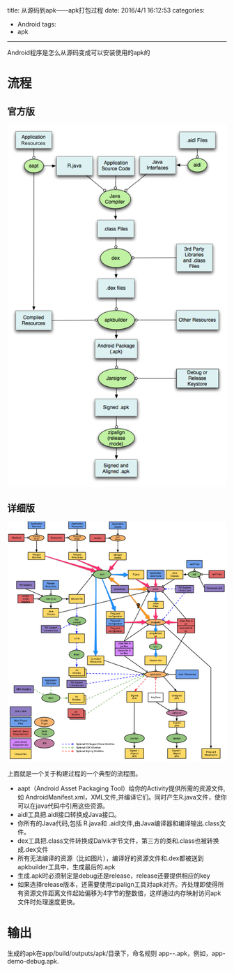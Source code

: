 title: 从源码到apk——apk打包过程
date: 2016/4/1 16:12:53
categories:
- Android
tags:
- apk

---
Android程序是怎么从源码变成可以安装使用的apk的
<!-- more -->

# 流程

## 官方版
![build](/images/build.png)

## 详细版
![build-detail](/images/android_build_process_detail.png)

上面就是一个关于构建过程的一个典型的流程图。

- aapt（Android Asset Packaging Tool）给你的Activity提供所需的资源文件,如 AndroidManifest.xml，XML文件,并编译它们。同时产生R.java文件，使你可以在java代码中引用这些资源。
- aidl工具把.aidl接口转换成Java接口。
- 你所有的Java代码,包括 R.java和 .aidl文件,由Java编译器和编译输出.class文件。
- dex工具把.class文件转换成Dalvik字节文件，第三方的类和.class也被转换成.dex文件
- 所有无法编译的资源（比如图片），编译好的资源文件和.dex都被送到apkbuilder工具中，生成最后的.apk
- 生成.apk时必须制定是debug还是release，release还要提供相应的key
- 如果选择release版本，还需要使用zipalign工具对apk对齐。齐处理即使得所有资源文件距离文件起始偏移为4字节的整数倍，这样通过内存映射访问apk文件时处理速度更快。

# 输出
生成的apk在app/build/outputs/apk/目录下，命名规则 app-<flavor>-<buildtype>.apk，例如，app-demo-debug.apk.

